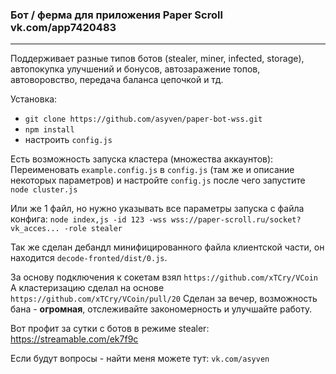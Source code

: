 ### Бот / ферма для приложения Paper Scroll vk.com/app7420483

---
Поддерживает разные типов ботов (stealer, miner, infected, storage), автопокупка улучшений и бонусов, автозаражение топов, автоворовство, передача баланса цепочкой и тд.

Установка:
 - `git clone https://github.com/asyven/paper-bot-wss.git`
 - `npm install`
 - настроить `config.js`

Есть возможность запуска кластера (множества аккаунтов):
Переименовать `example.config.js` в `config.js` (там же и описание некоторых параметров) и настройте `config.js` после чего запустите `node cluster.js`

Или же 1 файл, но нужно указывать все параметры запуска с файла конфига:
`node index,js -id 123 -wss wss://paper-scroll.ru/socket?vk_acces... -role stealer`

Так же сделан дебандл минифицированного файла клиентской части, он находится `decode-fronted/dist/0.js`.

За основу подключения к сокетам взял `https://github.com/xTCry/VCoin`
А кластеризацию сделал на основе `https://github.com/xTCry/VCoin/pull/20`
Сделан за вечер, возможность бана - **огромная**, отслеживайте закономерность и улучшайте работу.

Вот профит за сутки с ботов в режиме stealer:
https://streamable.com/ek7f9c

Если будут вопросы - найти меня можете тут: `vk.com/asyven`
